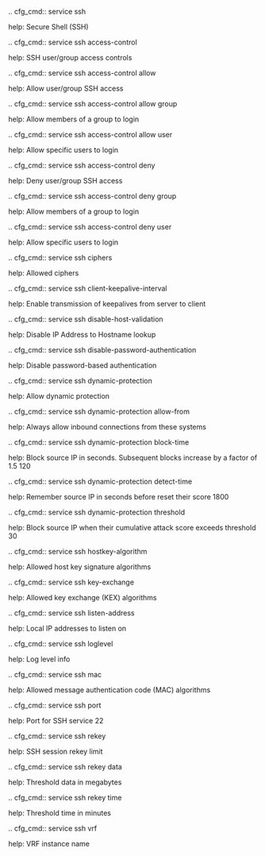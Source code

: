 .. cfg_cmd:: service ssh

help: Secure Shell (SSH)

.. cfg_cmd:: service ssh access-control

help: SSH user/group access controls

.. cfg_cmd:: service ssh access-control allow

help: Allow user/group SSH access

.. cfg_cmd:: service ssh access-control allow group

help: Allow members of a group to login

.. cfg_cmd:: service ssh access-control allow user

help: Allow specific users to login

.. cfg_cmd:: service ssh access-control deny

help: Deny user/group SSH access

.. cfg_cmd:: service ssh access-control deny group

help: Allow members of a group to login

.. cfg_cmd:: service ssh access-control deny user

help: Allow specific users to login

.. cfg_cmd:: service ssh ciphers

help: Allowed ciphers

.. cfg_cmd:: service ssh client-keepalive-interval

help: Enable transmission of keepalives from server to client

.. cfg_cmd:: service ssh disable-host-validation

help: Disable IP Address to Hostname lookup

.. cfg_cmd:: service ssh disable-password-authentication

help: Disable password-based authentication

.. cfg_cmd:: service ssh dynamic-protection

help: Allow dynamic protection

.. cfg_cmd:: service ssh dynamic-protection allow-from

help: Always allow inbound connections from these systems

.. cfg_cmd:: service ssh dynamic-protection block-time

help: Block source IP in seconds. Subsequent blocks increase by a factor of 1.5
120


.. cfg_cmd:: service ssh dynamic-protection detect-time

help: Remember source IP in seconds before reset their score
1800


.. cfg_cmd:: service ssh dynamic-protection threshold

help: Block source IP when their cumulative attack score exceeds threshold
30


.. cfg_cmd:: service ssh hostkey-algorithm

help: Allowed host key signature algorithms

.. cfg_cmd:: service ssh key-exchange

help: Allowed key exchange (KEX) algorithms

.. cfg_cmd:: service ssh listen-address

help: Local IP addresses to listen on

.. cfg_cmd:: service ssh loglevel

help: Log level
info


.. cfg_cmd:: service ssh mac

help: Allowed message authentication code (MAC) algorithms

.. cfg_cmd:: service ssh port

help: Port for SSH service
22


.. cfg_cmd:: service ssh rekey

help: SSH session rekey limit

.. cfg_cmd:: service ssh rekey data

help: Threshold data in megabytes

.. cfg_cmd:: service ssh rekey time

help: Threshold time in minutes

.. cfg_cmd:: service ssh vrf

help: VRF instance name

